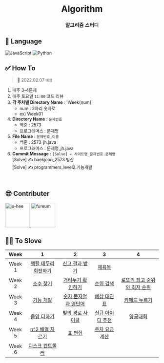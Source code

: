 <div align="center">
  <h1>Algorithm</h1>
  <h3>알고리즘 스터디</h3>
</div>

## 🔨 Language
![JavaScript](https://img.shields.io/badge/-JavaScript-F7DF1E?style=flat&logo=JavaScript&logoColor=black)
![Python](https://img.shields.io/badge/-Python-00599C?style=flat&logo=Python&logoColor=white)

## ✅ How To
> 📅 2022.02.07 `예정`
1. 매주 3-4문제
2. 매주 토요일 `11:00` 코드 리뷰
3. **각 주차별 Directory Name** : 'Week{num}'
    - num : 2자리 숫자로
    - ex) Week01
4. **Directory Name** : `문제번호`
    - 백준 : 2573
    - 프로그래머스 : 문제명
5. **File Name** : `문제번호_이름`  
    - 백준 : 2573_jh.java  
    - 프로그래머스 : 문제명_jh.java
6. **Commit Message** : `[Solve] ✍ 사이트명_문제번호.문제명`  
  [Solve] ✍ baekjoon_2573.빙산  
  [Solve] ✍ programmers_level2.기능개발
  
<br />

## 😎 Contributer
<a href = "https://github.com/maywngml">
  <img src="https://avatars.githubusercontent.com/u/50205928?s=400&v=4" alt="ju-hee" width="80" style="max-width:100%" />
</a>
<a href = "https://github.com/pur3um">
  <img src="https://avatars.githubusercontent.com/u/99007025?v=4" alt="fureum" width="80" style="max-width:100%" />
</a>

<br />

## 👩‍💻 To Slove
|Week|1|2|3|4|
|:---:|:---:|:---:|:---:|:---:|
|Week 1|[행렬 테두리 회전하기](https://programmers.co.kr/learn/courses/30/lessons/77485)|[신고 결과 받기](https://programmers.co.kr/learn/courses/30/lessons/92334)|[체육복](https://programmers.co.kr/learn/courses/30/lessons/42862)| |
|Week 2|[소수 찾기](https://programmers.co.kr/learn/courses/30/lessons/12921)|[거리두기 확인하기](https://programmers.co.kr/learn/courses/30/lessons/81302)|[순위 검색](https://programmers.co.kr/learn/courses/30/lessons/72412)|[로또의 최고 순위와 최저 순위](https://programmers.co.kr/learn/courses/30/lessons/77484)| |
|Week 3|[기능 개발](https://programmers.co.kr/learn/courses/30/lessons/42586)|[숫자 문자열과 영단어](https://programmers.co.kr/learn/courses/30/lessons/81301)|[예상 대진표](https://programmers.co.kr/learn/courses/30/lessons/12985)|[키패드 누르기](https://programmers.co.kr/learn/courses/30/lessons/67256)| |
|Week 4|[음양 더하기](https://programmers.co.kr/learn/courses/30/lessons/76501)|[빛의 경로 사이클](https://programmers.co.kr/learn/courses/30/lessons/86052)|[신규 아이디 추천](https://programmers.co.kr/learn/courses/30/lessons/72410)|[양궁대회](https://programmers.co.kr/learn/courses/30/lessons/92342) |
|Week 5|[n^2 배열 자르기](https://programmers.co.kr/learn/courses/30/lessons/87390)|[표 편집](https://programmers.co.kr/learn/courses/30/lessons/81303)|[주차 요금 계산](https://programmers.co.kr/learn/courses/30/lessons/92341) |
|Week 6|[디스크 컨트롤러](https://programmers.co.kr/learn/courses/30/lessons/42627)|

